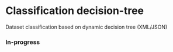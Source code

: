 # Classification decision-tree
Dataset classification based on dynamic decision tree (XML/JSON)

<h3>In-progress</h3>
